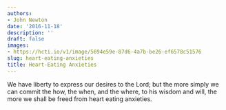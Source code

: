 ```yaml
---
authors:
- John Newton
date: '2016-11-18'
description: ''
draft: false
images:
- https://hcti.io/v1/image/5694e59e-87d6-4a7b-be26-ef6578c51576
slug: heart-eating-anxieties
title: Heart-Eating Anxieties
---
```


We have liberty to express our desires to the Lord; but the more simply we can commit the how, the when, and the where, to his wisdom and will, the more we shall be freed from heart eating anxieties.